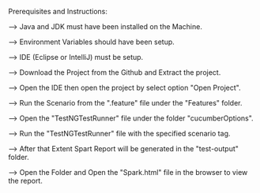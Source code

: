 Prerequisites and Instructions:


--> Java and JDK must have been installed on the Machine.

--> Environment Variables should have been setup.

--> IDE (Eclipse or IntelliJ) must be setup.

--> Download the Project from the Github and Extract the project.

--> Open the IDE then open the project by select option "Open Project".

--> Run the Scenario from the ".feature" file under the "Features" folder.

--> Open the "TestNGTestRunner" file under the folder "cucumberOptions".

--> Run the "TestNGTestRunner" file with the specified scenario tag.

--> After that Extent Spart Report will be generated in the "test-output" folder.

--> Open the Folder and Open the "Spark.html" file in the browser to view the report.
